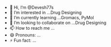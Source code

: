 - 👋 Hi, I’m @Devesh77s
- 👀 I’m interested in ...Drug Designing
- 🌱 I’m currently learning ...Gromacs, PyMol
- 💞️ I’m looking to collaborate on ...Drug Designing
- 📫 How to reach me ...
- 😄 Pronouns: ...
- ⚡ Fun fact: ...

<!---
Devesh77s/Devesh77s is a ✨ special ✨ repository because its `README.md` (this file) appears on your GitHub profile.
You can click the Preview link to take a look at your changes.
--->
